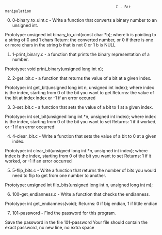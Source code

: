                                                        C - Bit manipulation

0. 0-binary_to_uint.c - Write a function that converts a binary number to an unsigned int.

Prototype: unsigned int binary_to_uint(const char *b);
where b is pointing to a string of 0 and 1 chars
Return: the converted number, or 0 if
there is one or more chars in the string b that is not 0 or 1
b is NULL

1. 1-print_binary.c - a function that prints the binary representation of a number.

Prototype: void print_binary(unsigned long int n);

2. 2-get_bit.c - a function that returns the value of a bit at a given index.

Prototype: int get_bit(unsigned long int n, unsigned int index);
where index is the index, starting from 0 of the bit you want to get
Returns: the value of the bit at index index or -1 if an error occured

3. 3-set_bit.c - a function that sets the value of a bit to 1 at a given index.

Prototype: int set_bit(unsigned long int *n, unsigned int index);
where index is the index, starting from 0 of the bit you want to set
Returns: 1 if it worked, or -1 if an error occurred

4. 4-clear_bit.c - Write a function that sets the value of a bit to 0 at a given index.

Prototype: int clear_bit(unsigned long int *n, unsigned int index);
where index is the index, starting from 0 of the bit you want to set
Returns: 1 if it worked, or -1 if an error occurred

5. 5-flip_bits.c - Write a function that returns the number of bits you would need to flip to get from one number to another.

Prototype: unsigned int flip_bits(unsigned long int n, unsigned long int m);

6. 100-get_endianness.c - Write a function that checks the endianness.

Prototype: int get_endianness(void);
Returns: 0 if big endian, 1 if little endian


7. 101-password - Find the password for this program.

Save the password in the file 101-password
Your file should contain the exact password, no new line, no extra space 

